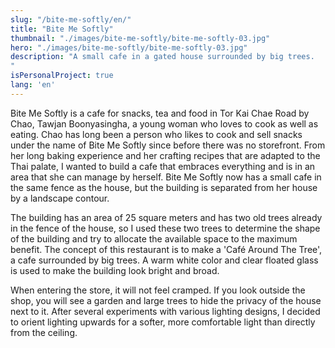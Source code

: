 ```yaml
---
slug: "/bite-me-softly/en/"
title: "Bite Me Softly"
thumbnail: "./images/bite-me-softly/bite-me-softly-03.jpg"
hero: "./images/bite-me-softly/bite-me-softly-03.jpg"
description: "A small cafe in a gated house surrounded by big trees.
"
isPersonalProject: true
lang: 'en'
---
```


Bite Me Softly is a cafe for snacks, tea and food in Tor Kai Chae Road by Chao, Tawjan Boonyasingha, a young woman who loves to cook as well as eating. Chao has long been a person who likes to cook and sell snacks under the name of Bite Me Softly since before there was no storefront. From her long baking experience and her crafting recipes that are adapted to the Thai palate, I wanted to build a cafe that embraces everything and is in an area that she can manage by herself. Bite Me Softly now has a small cafe in the same fence as the house, but the building is separated from her house by a landscape contour.

The building has an area of ​​25 square meters and has two old trees already in the fence of the house, so I used these two trees to determine the shape of the building and try to allocate the available space to the maximum benefit. The concept of this restaurant is to make a 'Café Around The Tree', a cafe surrounded by big trees. A warm white color and clear floated glass is used to make the building look bright and broad.

When entering the store, it will not feel cramped. If you look outside the shop, you will see a garden and large trees to hide the privacy of the house next to it. After several experiments with various lighting designs, I decided to orient lighting upwards for a softer, more comfortable light than directly from the ceiling.
